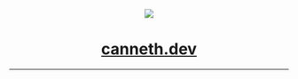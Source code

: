 <div align='center'><img src='https://user-images.githubusercontent.com/23531034/148361737-1aadfe95-1de1-43b9-8f31-ad0f6e70c043.png' /></div>
<h1 align='center'><a href='https://canneth.dev' rel='noreferrer'>canneth.dev</a></h1>
<hr />
